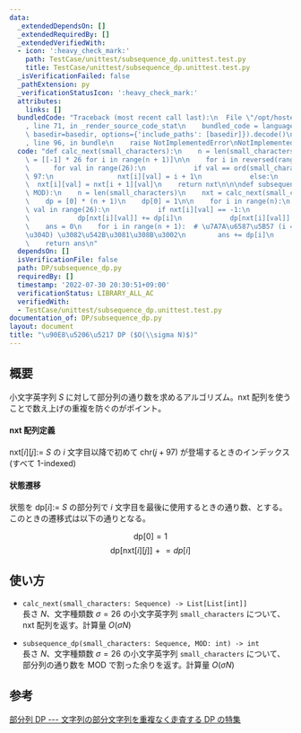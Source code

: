 ```yaml
---
data:
  _extendedDependsOn: []
  _extendedRequiredBy: []
  _extendedVerifiedWith:
  - icon: ':heavy_check_mark:'
    path: TestCase/unittest/subsequence_dp.unittest.test.py
    title: TestCase/unittest/subsequence_dp.unittest.test.py
  _isVerificationFailed: false
  _pathExtension: py
  _verificationStatusIcon: ':heavy_check_mark:'
  attributes:
    links: []
  bundledCode: "Traceback (most recent call last):\n  File \"/opt/hostedtoolcache/Python/3.10.5/x64/lib/python3.10/site-packages/onlinejudge_verify/documentation/build.py\"\
    , line 71, in _render_source_code_stat\n    bundled_code = language.bundle(stat.path,\
    \ basedir=basedir, options={'include_paths': [basedir]}).decode()\n  File \"/opt/hostedtoolcache/Python/3.10.5/x64/lib/python3.10/site-packages/onlinejudge_verify/languages/python.py\"\
    , line 96, in bundle\n    raise NotImplementedError\nNotImplementedError\n"
  code: "def calc_next(small_characters):\n    n = len(small_characters)\n    nxt\
    \ = [[-1] * 26 for i in range(n + 1)]\n\n    for i in reversed(range(n)):\n  \
    \      for val in range(26):\n            if val == ord(small_characters[i]) -\
    \ 97:\n                nxt[i][val] = i + 1\n            else:\n              \
    \  nxt[i][val] = nxt[i + 1][val]\n    return nxt\n\n\ndef subsequence_dp(small_characters,\
    \ MOD):\n    n = len(small_characters)\n    nxt = calc_next(small_characters)\n\
    \    dp = [0] * (n + 1)\n    dp[0] = 1\n\n    for i in range(n):\n        for\
    \ val in range(26):\n            if nxt[i][val] == -1:\n                continue\n\
    \            dp[nxt[i][val]] += dp[i]\n            dp[nxt[i][val]] %= MOD\n\n\
    \    ans = 0\n    for i in range(n + 1):  # \u7A7A\u6587\u5B57 (i = 0 \u306E\u3068\
    \u304D) \u3082\u542B\u3081\u308B\u3002\n        ans += dp[i]\n        ans %= MOD\n\
    \    return ans\n"
  dependsOn: []
  isVerificationFile: false
  path: DP/subsequence_dp.py
  requiredBy: []
  timestamp: '2022-07-30 20:30:51+09:00'
  verificationStatus: LIBRARY_ALL_AC
  verifiedWith:
  - TestCase/unittest/subsequence_dp.unittest.test.py
documentation_of: DP/subsequence_dp.py
layout: document
title: "\u90E8\u5206\u5217 DP ($O(\\sigma N)$)"
---
```

## 概要
小文字英字列 $S$ に対して部分列の通り数を求めるアルゴリズム。$\mathrm{nxt}$ 配列を使うことで数え上げの重複を防ぐのがポイント。

#### $\mathrm{nxt}$ 配列定義  
$\mathrm{nxt}[i][j] :=$ $S$ の $i$ 文字目以降で初めて $\mathrm{chr}(j + 97)$ が登場するときのインデックス (すべて $1$-indexed)

#### 状態遷移  
状態を $\mathrm{dp}[i] :=$ $S$ の部分列で $i$ 文字目を最後に使用するときの通り数、とする。このときの遷移式は以下の通りとなる。

$$\mathrm{dp}[0] = 1$$
$$\mathrm{dp}[\mathrm{nxt}[i][j]]\mathrel{+}=dp[i]$$

## 使い方
- `calc_next(small_characters: Sequence) -> List[List[int]]`  
長さ $N$、文字種類数 $\sigma = 26$ の小文字英字列 `small_characters` について、 $\mathrm{nxt}$ 配列を返す。計算量 $O(\sigma N)$

- `subsequence_dp(small_characters: Sequence, MOD: int) -> int`  
長さ $N$、文字種類数 $\sigma = 26$ の小文字英字列 `small_characters` について、部分列の通り数を $\mathrm{MOD}$ で割った余りを返す。計算量 $O(\sigma N)$

## 参考
[部分列 DP --- 文字列の部分文字列を重複なく走査する DP の特集](https://qiita.com/drken/items/a207e5ae3ea2cf17f4bd)
